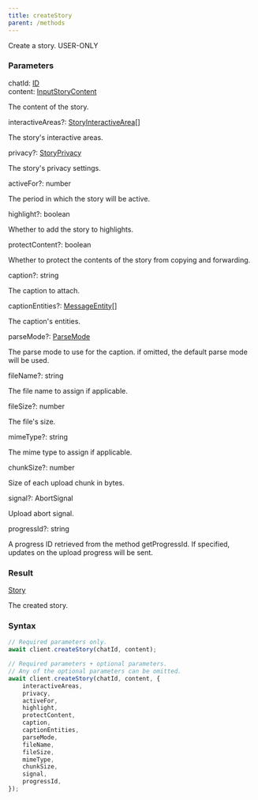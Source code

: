 ```yaml
---
title: createStory
parent: /methods
---
```


Create a story.<span class="select-none"> <span class="inline-flex w-fit items-center"><span class="w-fit bg-dbt px-1.5 rounded-md select-none text-fgt text-[10px]">USER-ONLY</span></span> </span>

### Parameters 

<div class="flex flex-col gap-3"><div><div class="font-mono" id="p_chatId" data-anchor><span class="font-bold">chatId</span><span class="opacity-50">:</span> <a href="/gh/types/id"  >ID</a></div></div><div><div class="font-mono" id="p_content" data-anchor><span class="font-bold">content</span><span class="opacity-50">:</span> <a href="/gh/types/inputstorycontent"  >InputStoryContent</a></div><div class="pl-3"><div class="no-margin">

The content of the story.

</div></div></div><div class="flex flex-col gap-3"><div><div class="flex gap-2"><div class="font-mono p" id="p_interactiveAreas" data-anchor><span class="font-bold">interactiveAreas</span><span class="opacity-50"><span title="Optional" class="cursor-help">?</span>:</span> <a href="/gh/types/storyinteractivearea"  >StoryInteractiveArea</a><span class="opacity-50">[]</span></div></div><div class="pl-3"><div class="no-margin">

The story's interactive areas.

</div></div></div><div><div class="flex gap-2"><div class="font-mono p" id="p_privacy" data-anchor><span class="font-bold">privacy</span><span class="opacity-50"><span title="Optional" class="cursor-help">?</span>:</span> <a href="/gh/types/storyprivacy"  >StoryPrivacy</a></div></div><div class="pl-3"><div class="no-margin">

The story's privacy settings.

</div></div></div><div><div class="flex gap-2"><div class="font-mono p" id="p_activeFor" data-anchor><span class="font-bold">activeFor</span><span class="opacity-50"><span title="Optional" class="cursor-help">?</span>:</span> <span>number</span></div></div><div class="pl-3"><div class="no-margin">

The period in which the story will be active.

</div></div></div><div><div class="flex gap-2"><div class="font-mono p" id="p_highlight" data-anchor><span class="font-bold">highlight</span><span class="opacity-50"><span title="Optional" class="cursor-help">?</span>:</span> <span>boolean</span></div></div><div class="pl-3"><div class="no-margin">

Whether to add the story to highlights.

</div></div></div><div><div class="flex gap-2"><div class="font-mono p" id="p_protectContent" data-anchor><span class="font-bold">protectContent</span><span class="opacity-50"><span title="Optional" class="cursor-help">?</span>:</span> <span>boolean</span></div></div><div class="pl-3"><div class="no-margin">

Whether to protect the contents of the story from copying and forwarding.

</div></div></div><div><div class="flex gap-2"><div class="font-mono p" id="p_caption" data-anchor><span class="font-bold">caption</span><span class="opacity-50"><span title="Optional" class="cursor-help">?</span>:</span> <span>string</span></div></div><div class="pl-3"><div class="no-margin">

The caption to attach.

</div></div></div><div><div class="flex gap-2"><div class="font-mono p" id="p_captionEntities" data-anchor><span class="font-bold">captionEntities</span><span class="opacity-50"><span title="Optional" class="cursor-help">?</span>:</span> <a href="/gh/types/messageentity"  >MessageEntity</a><span class="opacity-50">[]</span></div></div><div class="pl-3"><div class="no-margin">

The caption's entities.

</div></div></div><div><div class="flex gap-2"><div class="font-mono p" id="p_parseMode" data-anchor><span class="font-bold">parseMode</span><span class="opacity-50"><span title="Optional" class="cursor-help">?</span>:</span> <a href="/gh/types/parsemode"  >ParseMode</a></div></div><div class="pl-3"><div class="no-margin">

The parse mode to use for the caption. if omitted, the default parse mode will be used.

</div></div></div><div><div class="flex gap-2"><div class="font-mono p" id="p_fileName" data-anchor><span class="font-bold">fileName</span><span class="opacity-50"><span title="Optional" class="cursor-help">?</span>:</span> <span>string</span></div></div><div class="pl-3"><div class="no-margin">

The file name to assign if applicable.

</div></div></div><div><div class="flex gap-2"><div class="font-mono p" id="p_fileSize" data-anchor><span class="font-bold">fileSize</span><span class="opacity-50"><span title="Optional" class="cursor-help">?</span>:</span> <span>number</span></div></div><div class="pl-3"><div class="no-margin">

The file's size.

</div></div></div><div><div class="flex gap-2"><div class="font-mono p" id="p_mimeType" data-anchor><span class="font-bold">mimeType</span><span class="opacity-50"><span title="Optional" class="cursor-help">?</span>:</span> <span>string</span></div></div><div class="pl-3"><div class="no-margin">

The mime type to assign if applicable.

</div></div></div><div><div class="flex gap-2"><div class="font-mono p" id="p_chunkSize" data-anchor><span class="font-bold">chunkSize</span><span class="opacity-50"><span title="Optional" class="cursor-help">?</span>:</span> <span>number</span></div></div><div class="pl-3"><div class="no-margin">

Size of each upload chunk in bytes.

</div></div></div><div><div class="flex gap-2"><div class="font-mono p" id="p_signal" data-anchor><span class="font-bold">signal</span><span class="opacity-50"><span title="Optional" class="cursor-help">?</span>:</span> <span href="/">AbortSignal</span></div></div><div class="pl-3"><div class="no-margin">

Upload abort signal.

</div></div></div><div><div class="flex gap-2"><div class="font-mono p" id="p_progressId" data-anchor><span class="font-bold">progressId</span><span class="opacity-50"><span title="Optional" class="cursor-help">?</span>:</span> <span>string</span></div></div><div class="pl-3"><div class="no-margin">

A progress ID retrieved from the method getProgressId. If specified, updates on the upload progress will be sent.

</div></div></div></div></div>

### Result 

<div class="font-mono"><a href="/gh/types/story"  >Story</a></div><div class="pl-3"><div class="no-margin">

The created story.

</div></div>

### Syntax

```ts
// Required parameters only.
await client.createStory(chatId, content);

// Required parameters + optional parameters.
// Any of the optional parameters can be omitted.
await client.createStory(chatId, content, {
    interactiveAreas,
    privacy,
    activeFor,
    highlight,
    protectContent,
    caption,
    captionEntities,
    parseMode,
    fileName,
    fileSize,
    mimeType,
    chunkSize,
    signal,
    progressId,
});
```



